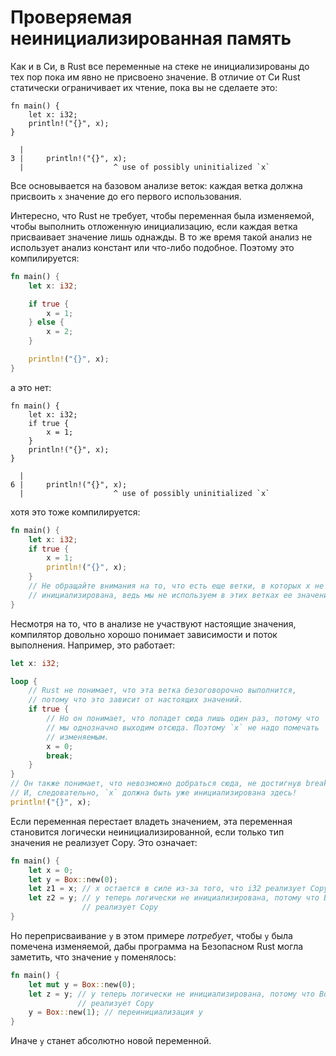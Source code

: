 # Проверяемая неинициализированная память

Как и в Си, в Rust все переменные на стеке не инициализированы до тех пор пока им явно не присвоено значение. В отличие от Си Rust статически ограничивает их чтение, пока вы не сделаете это:

```rust,compile_fail
fn main() {
    let x: i32;
    println!("{}", x);
}
```

```text
  |
3 |     println!("{}", x);
  |                    ^ use of possibly uninitialized `x`
```

Все основывается на базовом анализе веток: каждая ветка должна присвоить `x` значение до его первого использования.

Интересно, что Rust не требует, чтобы переменная была изменяемой, чтобы выполнить отложенную инициализацию, если каждая ветка присваивает значение лишь однажды. В то же время такой анализ не использует анализ констант или что-либо подобное. Поэтому это компилируется:

```rust
fn main() {
    let x: i32;

    if true {
        x = 1;
    } else {
        x = 2;
    }

    println!("{}", x);
}
```

а это нет:

```rust,compile_fail
fn main() {
    let x: i32;
    if true {
        x = 1;
    }
    println!("{}", x);
}
```

```text
  |
6 |     println!("{}", x);
  |                    ^ use of possibly uninitialized `x`
```

хотя это тоже компилируется:

```rust
fn main() {
    let x: i32;
    if true {
        x = 1;
        println!("{}", x);
    }
    // Не обращайте внимания на то, что есть еще ветки, в которых x не
    // инициализирована, ведь мы не используем в этих ветках ее значение
}
```

Несмотря на то, что в анализе не участвуют настоящие значения, компилятор довольно хорошо понимает зависимости и поток выполнения. Например, это работает:

```rust
let x: i32;

loop {
    // Rust не понимает, что эта ветка безоговорочно выполнится,
    // потому что это зависит от настоящих значений.
    if true {
        // Но он понимает, что попадет сюда лишь один раз, потому что
        // мы однозначно выходим отсюда. Поэтому `x` не надо помечать
        // изменяемым.
        x = 0;
        break;
    }
}
// Он также понимает, что невозможно добраться сюда, не достигнув break.
// И, следовательно, `x` должна быть уже инициализирована здесь!
println!("{}", x);
```

Если переменная перестает владеть значением, эта переменная становится логически неинициализированной, если только тип значения не реализует Copy. Это означает:

```rust
fn main() {
    let x = 0;
    let y = Box::new(0);
    let z1 = x; // x остается в силе из-за того, что i32 реализует Copy
    let z2 = y; // y теперь логически не инициализирована, потому что Box не
                // реализует Copy
}
```

Но переприсваивание `y` в этом примере *потребует*, чтобы `y` была помечена изменяемой, дабы программа на Безопасном Rust могла заметить, что значение `y` поменялось:

```rust
fn main() {
    let mut y = Box::new(0);
    let z = y; // y теперь логически не инициализирована, потому что Box не
               // реализует Copy
    y = Box::new(1); // переинициализация y
}
```

Иначе `y` станет абсолютно новой переменной.
